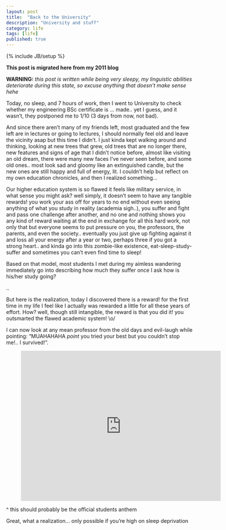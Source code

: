 ```yaml
---
layout: post
title:  "Back to the University"
description: "University and stuff"
category: life
tags: [life]
published: true
---
```


{% include JB/setup %}

**This post is migrated here from my 2011 blog**

**WARNING:** *this post is written while being very sleepy, my linguistic abilities deteriorate during this state, so excuse anything that doesn’t make sense hehe*

Today, no sleep, and 7 hours of work, then I went to University to check whether my engineering BSc certificate is … made.. yet I guess, and it wasn’t, they postponed me to 1/10 (3 days from now, not bad).

And since there aren’t many of my friends left, most graduated and the few left are in lectures or going to lectures, I should normally feel old and leave the vicinity asap but this time I didn’t. I just kinda kept walking around and thinking, looking at new trees that grew, old trees that are no longer there, new features and signs of age that I didn’t notice before, almost like visiting an old dream, there were many new faces I’ve never seen before, and some old ones.. most look sad and gloomy like an extinguished candle, but the new ones are still happy and full of energy, lit. I couldn’t help but reflect on my own education chronicles, and then I realized something…

Our higher education system is so flawed it feels like military service, in what sense you might ask? well simply, it doesn’t seem to have any tangible rewards! you work your ass off for years to no end without even seeing anything of what you study in reality (academia sigh..), you suffer and fight and pass one challenge after another, and no one and nothing shows you any kind of reward waiting at the end in exchange for all this hard work, not only that but everyone seems to put pressure on you, the professors, the parents, and even the society.. eventually you just give up fighting against it and loss all your energy after a year or two, perhaps three if you got a strong heart.. and kinda go into this zombie-like existence, eat-sleep-study-suffer and sometimes you can’t even find time to sleep!

Based on that model, most students I met during my aimless wandering immediately go into describing how much they suffer once I ask how is his/her study going?

..

But here is the realization, today I discovered there is a reward! for the first time in my life I feel like I actually was rewarded a little for all these years of effort. How? well, though still intangible, the reward is that you did it! you outsmarted the flawed academic system! \o/

I can now look at any mean professor from the old days and evil-laugh while pointing: “MUAHAHAHA *point* you tried your best but you couldn’t stop me!.. I survived!”.

<figure class="video_container">
	<iframe width="540" height="405" src="https://www.youtube.com/embed/ZBR2G-iI3-I" frameborder="0" allowfullscreen></iframe>
</figure>

^ this should probably be the official students anthem

Great, what a realization… only possible if you’re high on sleep deprivation